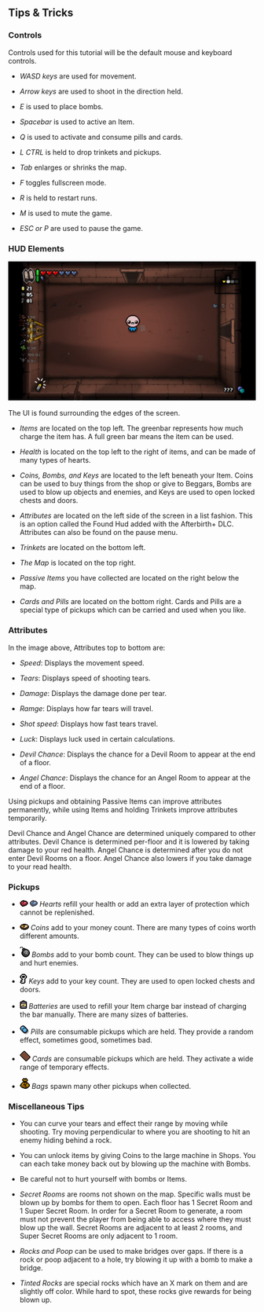 ## Tips & Tricks

### Controls

Controls used for this tutorial will be the default mouse and keyboard controls.

- *WASD keys* are used for movement.

- *Arrow keys* are used to shoot in the direction held.

- *E* is used to place bombs.

- *Spacebar* is used to active an Item.

- *Q* is used to activate and consume pills and cards.

- *L CTRL* is held to drop trinkets and pickups.

- *Tab* enlarges or shrinks the map.

- *F* toggles fullscreen mode.

- *R* is held to restart runs.

- *M* is used to mute the game.

- *ESC or P* are used to pause the game.

### HUD Elements

![UI](images/demonstration.jpg)

The UI is found surrounding the edges of the screen.

- *Items* are located on the top left. The greenbar represents how much charge the item has. A full green bar means the item can be used.

- *Health* is located on the top left to the right of items, and can be made of many types of hearts.

- *Coins, Bombs, and Keys* are located to the left beneath your Item. Coins can be used to buy things from the shop or give to Beggars, Bombs are used to blow up objects and enemies, and Keys are used to open locked chests and doors.

- *Attributes* are located on the left side of the screen in a list fashion. This is an option called the Found Hud added with the Afterbirth+ DLC. Attributes can also be found on the pause menu.

- *Trinkets* are located on the bottom left.

- *The Map* is located on the top right.

- *Passive Items* you have collected are located on the right below the map.

- *Cards and Pills* are located on the bottom right. Cards and Pills are a special type of pickups which can be carried and used when you like. 

### Attributes

In the image above, Attributes top to bottom are:

- *Speed*: Displays the movement speed.

- *Tears*: Displays speed of shooting tears.

- *Damage*: Displays the damage done per tear.

- *Ramge*: Displays how far tears will travel.

- *Shot speed*: Displays how fast tears travel.

- *Luck*: Displays luck used in certain calculations.

- *Devil Chance*: Displays the chance for a Devil Room to appear at the end of a floor.

- *Angel Chance*: Displays the chance for an Angel Room to appear at the end of a floor.

Using pickups and obtaining Passive Items can improve attributes permanently, while using Items and holding Trinkets improve attributes temporarily.

Devil Chance and Angel Chance are determined uniquely compared to other attributes. Devil Chance is determined per-floor and it is lowered by taking damage to your red health. Angel Chance is determined after you do not enter Devil Rooms on a floor. Angel Chance also lowers if you take damage to your read health. 

### Pickups

- ![redheart](images/RedHeart.png) ![soulheart](images/SoulHeart.png) *Hearts* refill your health or add an extra layer of protection which cannot be replenished.

- ![coin](images/coin.png) *Coins* add to your money count. There are many types of coins worth different amounts. 

- ![bomb](images/bomb.png) *Bombs* add to your bomb count. They can be used to blow things up and hurt enemies.

- ![key](images/key.png) *Keys* add to your key count. They are used to open locked chests and doors.

- ![battery](images/battery.png) *Batteries* are used to refill your Item charge bar instead of charging the bar manually. There are many sizes of batteries.

- ![pill](images/pill.png) *Pills* are consumable pickups which are held. They provide a random effect, sometimes good, sometimes bad.

- ![card](images/card.png) *Cards* are consumable pickups which are held. They activate a wide range of temporary effects.

- ![bag](images/bag.png) *Bags* spawn many other pickups when collected.

### Miscellaneous Tips

- You can curve your tears and effect their range by moving while shooting. Try moving perpendicular to where you are shooting to hit an enemy hiding behind a rock.

- You can unlock items by giving Coins to the large machine in Shops. You can each take money back out by blowing up the machine with Bombs. 

- Be careful not to hurt yourself with bombs or Items. 

- *Secret Rooms* are rooms not shown on the map. Specific walls must be blown up by bombs for them to open. Each floor has 1 Secret Room and 1 Super Secret Room. In order for a Secret Room to generate, a room must not prevent the player from being able to access where they must blow up the wall. Secret Rooms are adjacent to at least 2 rooms, and Super Secret Rooms are only adjacent to 1 room.

- *Rocks and Poop* can be used to make bridges over gaps. If there is a rock or poop adjacent to a hole, try blowing it up with a bomb to make a bridge. 

- *Tinted Rocks* are special rocks which have an X mark on them and are slightly off color. While hard to spot, these rocks give rewards for being blown up.
